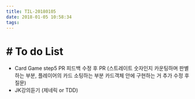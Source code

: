 ```yaml
---
title: TIL-20180105
date: 2018-01-05 10:58:34
tags: 
---
```


# # To do List

- Card Game step5 PR 피드백 수정 후 PR
(스트레이트 숫자인지 카운팅하며 판별하는 부분, 플레이어의 카드 소팅하는 부분 카드객체 안에 구현하는 거 추가 수정 후 질문)
- JK강의듣기 (제네릭 or TDD)